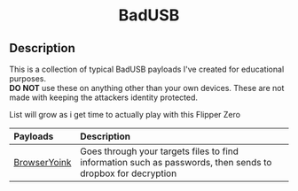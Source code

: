 <div align=center>

# BadUSB

</div>

## Description 
This is a collection of typical BadUSB payloads I've created for educational purposes.  
**DO NOT** use these on anything other than your own devices. These are not made with keeping the attackers identity protected.

List will grow as i get time to actually play with this Flipper Zero

| Payloads                                                                              | Description                                                                                                 |
| :-------------------------------------------------------------------------------------| :---------------------------------------------------------------------------------------------------------- |
| [BrowserYoink](https://github.com/ApenJulius/BadUSB/tree/main/Payloads/BrowserYoink)  | Goes through your targets files to find information such as passwords, then sends to dropbox for decryption |
